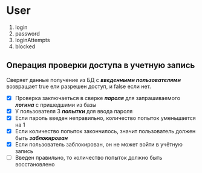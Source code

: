 # User
1. login
1. password
1. loginAttempts
1. blocked

## Операция проверки доступа в учетную запись
Сверяет данные получение из БД с __*введенными пользователями*__ 
возвращает true ели разрешен доступ, и false если нет.

 -[x] Проверка заключаеться в сверке __*пароля*__ для запрашиваемого __*логина*__ с пришедшими из базы
 -[x] У пользователя 3 __*попытки*__ для ввода пароля 
 -[X] Если пароль введен неправильно, количество попыток уменьшается на 1
 -[X] Если количество попыток закончилось, значит пользователь должен быть __*заблокирован*__
 -[X] Если пользователь заблокирован, он не может войти в учётную запись
 -[ ] Введен правильно, то количество попыток должно быть восстановлено